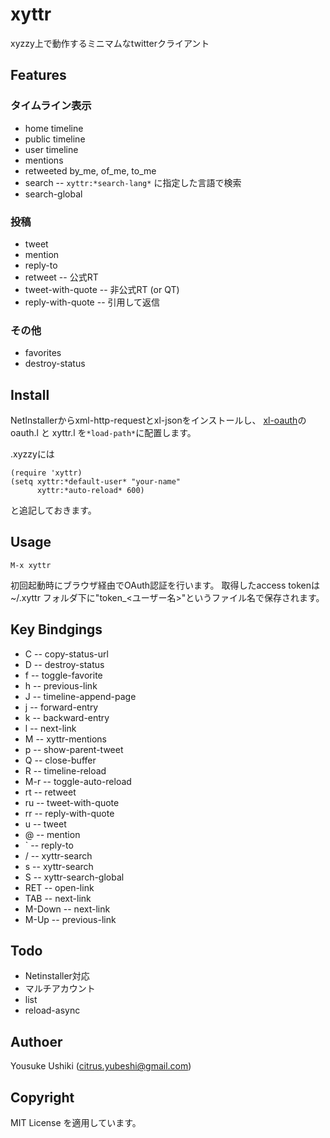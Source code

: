 # xyttr

xyzzy上で動作するミニマムなtwitterクライアント

## Features

### タイムライン表示
* home timeline
* public timeline
* user timeline
* mentions
* retweeted by_me, of_me, to_me
* search -- `xyttr:*search-lang*` に指定した言語で検索
* search-global

### 投稿
* tweet 
* mention
* reply-to
* retweet -- 公式RT
* tweet-with-quote -- 非公式RT (or QT)
* reply-with-quote -- 引用して返信

### その他
* favorites
* destroy-status


## Install
NetInstallerからxml-http-requestとxl-jsonをインストールし、
[xl-oauth](http://github.com/youz/xl-oauth)のoauth.l と xyttr.l を`*load-path*`に配置します。

.xyzzyには

    (require 'xyttr)
    (setq xyttr:*default-user* "your-name"
          xyttr:*auto-reload* 600)

と追記しておきます。


## Usage

    M-x xyttr

初回起動時にブラウザ経由でOAuth認証を行います。
取得したaccess tokenは~/.xyttr フォルダ下に"token_<ユーザー名>"というファイル名で保存されます。


## Key Bindgings

* C -- copy-status-url
* D -- destroy-status
* f -- toggle-favorite
* h -- previous-link
* J -- timeline-append-page
* j -- forward-entry
* k -- backward-entry
* l -- next-link
* M -- xyttr-mentions
* p -- show-parent-tweet
* Q -- close-buffer
* R -- timeline-reload
* M-r -- toggle-auto-reload
* rt -- retweet
* ru -- tweet-with-quote
* rr -- reply-with-quote
* u -- tweet
* @ -- mention
* ` -- reply-to
* / -- xyttr-search
* s -- xyttr-search
* S -- xyttr-search-global
* RET -- open-link
* TAB -- next-link
* M-Down -- next-link
* M-Up -- previous-link


## Todo
* Netinstaller対応
* マルチアカウント
* list
* reload-async

## Authoer
Yousuke Ushiki (<citrus.yubeshi@gmail.com>)

## Copyright
MIT License を適用しています。

